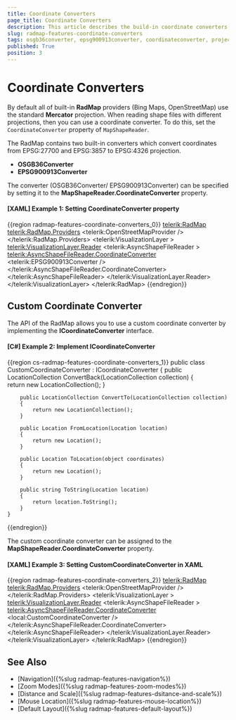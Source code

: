 ```yaml
---
title: Coordinate Converters
page_title: Coordinate Converters
description: This article describes the build-in coordinate converters.
slug: radmap-features-coordinate-converters
tags: osgb36converter, epsg900913converter, coordinateconverter, projection, mercator
published: True
position: 3
---
```


# Coordinate Converters

By default all of built-in __RadMap__ providers (Bing Maps, OpenStreetMap) use the standard __Mercator__ projection. When reading shape files with different projections, then you can use a coordinate converter. To do this, set the `CoordinateConverter` property of `MapShapeReader`. 

The RadMap contains two built-in converters which convert coordinates from EPSG:27700 and EPSG:3857 to EPSG:4326 projection. 

* __OSGB36Converter__
* __EPSG900913Converter__

The converter (OSGB36Converter/ EPSG900913Converter) can be specified by setting it to the __MapShapeReader.CoordinateConverter__ property.

#### __[XAML] Example 1: Setting CoordinateConverter property__
{{region radmap-features-coordinate-converters_0}}
	<telerik:RadMap>
		<telerik:RadMap.Providers>
			<telerik:OpenStreetMapProvider />
		</telerik:RadMap.Providers>
		<telerik:VisualizationLayer >
			<telerik:VisualizationLayer.Reader>
				<telerik:AsyncShapeFileReader >
					<telerik:AsyncShapeFileReader.CoordinateConverter>
						<telerik:EPSG900913Converter />
					</telerik:AsyncShapeFileReader.CoordinateConverter>
				</telerik:AsyncShapeFileReader>
			</telerik:VisualizationLayer.Reader>
		</telerik:VisualizationLayer>
	</telerik:RadMap>
{{endregion}}

## Custom Coordinate Converter

The API of the RadMap allows you to use a custom coordinate converter by implementing the __ICoordinateConverter__ interface.

#### __[C#] Example 2: Implement ICoordinateConverter__
{{region cs-radmap-features-coordinate-converters_1}}
	public class CustomCoordinateConverter : ICoordinateConverter
	{
		public LocationCollection ConvertBack(LocationCollection collection)
		{			
			return new LocationCollection();
		}

		public LocationCollection ConvertTo(LocationCollection collection)
		{
			return new LocationCollection();
		}

		public Location FromLocation(Location location)
		{
			return new Location();
		}

		public Location ToLocation(object coordinates)
		{
			return new Location();
		}

		public string ToString(Location location)
		{
			return location.ToString();
		}
	}
{{endregion}}

The custom coordinate converter can be assigned to the __MapShapeReader.CoordinateConverter__ property.

#### __[XAML] Example 3: Setting CustomCoordinateConverter in XAML__
{{region radmap-features-coordinate-converters_2}}
	<telerik:RadMap>
		<telerik:RadMap.Providers>
			<telerik:OpenStreetMapProvider />
		</telerik:RadMap.Providers>
		<telerik:VisualizationLayer >
			<telerik:VisualizationLayer.Reader>
				<telerik:AsyncShapeFileReader >
					<telerik:AsyncShapeFileReader.CoordinateConverter>
						<local:CustomCoordinateConverter />
					</telerik:AsyncShapeFileReader.CoordinateConverter>
				</telerik:AsyncShapeFileReader>
			</telerik:VisualizationLayer.Reader>
		</telerik:VisualizationLayer>
	</telerik:RadMap>
{{endregion}}

## See Also
 * [Navigation]({%slug radmap-features-navigation%})
 * [Zoom Modes]({%slug radmap-features-zoom-modes%})
 * [Distance and Scale]({%slug radmap-features-dsitance-and-scale%})
 * [Mouse Location]({%slug radmap-features-mouse-location%})
 * [Default Layout]({%slug radmap-features-default-layout%})
